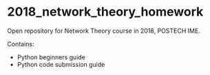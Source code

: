 # 2018_network_theory_homework

Open repository for Network Theory course in 2018, POSTECH IME.

Contains:

- Python beginners guide
- Python code submission guide
